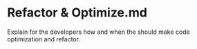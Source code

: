 # Refactor & Optimize.md

Explain for the developers how and when the should make code optimization and refactor.
